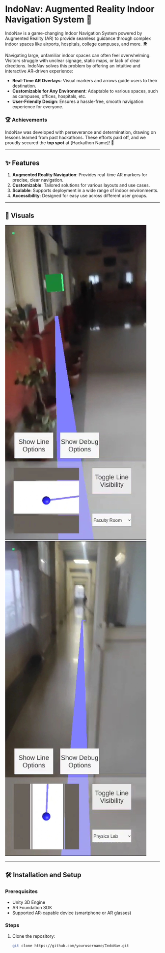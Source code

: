 # IndoNav: Augmented Reality Indoor Navigation System 🚀

IndoNav is a game-changing Indoor Navigation System powered by Augmented Reality (AR) to provide seamless guidance through complex indoor spaces like airports, hospitals, college campuses, and more. 🌍  

Navigating large, unfamiliar indoor spaces can often feel overwhelming. Visitors struggle with unclear signage, static maps, or lack of clear directions. IndoNav solves this problem by offering an intuitive and interactive AR-driven experience:  
- **Real-Time AR Overlays**: Visual markers and arrows guide users to their destination.  
- **Customizable for Any Environment**: Adaptable to various spaces, such as campuses, offices, hospitals, etc.  
- **User-Friendly Design**: Ensures a hassle-free, smooth navigation experience for everyone.  

### 🏆 Achievements  
IndoNav was developed with perseverance and determination, drawing on lessons learned from past hackathons. These efforts paid off, and we proudly secured the **top spot** at [Hackathon Name]! 🎉  

---

## ✨ Features  
1. **Augmented Reality Navigation**: Provides real-time AR markers for precise, clear navigation.  
2. **Customizable**: Tailored solutions for various layouts and use cases.  
3. **Scalable**: Supports deployment in a wide range of indoor environments.  
4. **Accessibility**: Designed for easy use across different user groups.  

---

## 📸 Visuals  
 ![Starting Point of IndoNav](Images/GIT1.jpeg "IndoNav Starting")
 ![Destination Point of IndoNav](Images/GIT2.jpeg "IndoNav Starting")



---

## 🛠️ Installation and Setup  

### Prerequisites  
- Unity 3D Engine  
- AR Foundation SDK  
- Supported AR-capable device (smartphone or AR glasses)  

### Steps  
1. Clone the repository:  
   ```bash
   git clone https://github.com/yourusername/IndoNav.git
